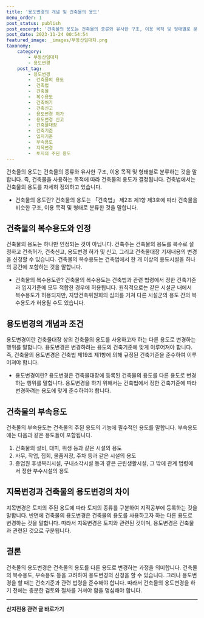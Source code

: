 ```yaml
---
title: '용도변경의 개념 및 건축물의 용도'
menu_order: 1
post_status: publish
post_excerpt: '건축물의 용도는 건축물의 종류와 유사한 구조, 이용 목적 및 형태별로 분류하는 것을 말합니다. 즉, 건축물을 사용하는 목적에 따라 건축물의 용도가 결정됩니다. 건축법에서는 건축물의 용도를 자세히 정의하고 있습니다.'
post_date: 2023-11-24 00:54:54
featured_image: _images/부동산임대차.png
taxonomy:
    category:
        - 부동산임대차
        - 용도변경
    post_tag:
        - 용도변경
        -  건축물의 용도
        -  건축법
        -  건축물
        -  복수용도
        -  건축허가
        -  건축신고
        -  용도변경 허가
        -  용도변경 신고
        -  건축물대장
        -  건축기준
        -  입지기준
        -  부속용도
        -  지목변경
        -  토지의 주된 용도
---
```



건축물의 용도는 건축물의 종류와 유사한 구조, 이용 목적 및 형태별로 분류하는 것을 말합니다. 즉, 건축물을 사용하는 목적에 따라 건축물의 용도가 결정됩니다. 건축법에서는 건축물의 용도를 자세히 정의하고 있습니다.

- 건축물의 용도란?
건축물의 용도는 「건축법」 제2조 제1항 제3호에 따라 건축물을 비슷한 구조, 이용 목적 및 형태로 분류한 것을 말합니다.

## 건축물의 복수용도와 인정

건축물의 용도는 하나만 인정되는 것이 아닙니다. 건축주는 건축물의 용도를 복수로 설정하고 건축허가, 건축신고, 용도변경 허가 및 신고, 그리고 건축물대장 기재내용의 변경을 신청할 수 있습니다. 건축물의 복수용도는 건축법에서 한 개 이상의 용도시설을 하나의 공간에 포함하는 것을 말합니다.  

- 건축물의 복수용도란?
건축물의 복수용도는 건축법과 관련 법령에서 정한 건축기준과 입지기준에 모두 적합한 경우에 허용됩니다. 원칙적으로는 같은 시설군 내에서 복수용도가 허용되지만, 지방건축위원회의 심의를 거쳐 다른 시설군의 용도 간의 복수용도가 허용될 수도 있습니다. 

## 용도변경의 개념과 조건

용도변경이란 건축물대장 상의 건축물의 용도를 사용하고자 하는 다른 용도로 변경하는 행위를 말합니다. 용도변경은 변경하려는 용도의 건축기준에 맞게 이루어져야 합니다. 즉, 건축물의 용도변경은 건축법 제19조 제1항에 의해 규정된 건축기준을 준수하여 이루어져야 합니다.

- 용도변경이란?
용도변경은 건축물대장에 등록된 건축물의 용도를 다른 용도로 변경하는 행위를 말합니다. 용도변경을 하기 위해서는 건축법에서 정한 건축기준에 따라 변경하려는 용도에 맞게 준수하여야 합니다. 

## 건축물의 부속용도 

건축물의 부속용도는 건축물의 주된 용도의 기능에 필수적인 용도를 말합니다. 부속용도에는 다음과 같은 용도들이 포함됩니다.

1. 건축물의 설비, 대피, 위생 등과 같은 시설의 용도
2. 사무, 작업, 집회, 물품저장, 주차 등과 같은 시설의 용도
3. 종업원 후생복리시설, 구내소각시설 등과 같은 근린생활시설, 그 밖에 관계 법령에서 정한 부수시설의 용도

## 지목변경과 건축물의 용도변경의 차이

지목변경은 토지의 주된 용도에 따라 토지의 종류를 구분하여 지적공부에 등록하는 것을 말합니다. 반면에 건축물의 용도변경은 건축물의 용도를 사용하고자 하는 다른 용도로 변경하는 것을 말합니다. 따라서 지목변경은 토지와 관련된 것이며, 용도변경은 건축물과 관련된 것으로 구분됩니다.

## 결론

건축물의 용도변경은 건축물의 용도를 다른 용도로 변경하는 과정을 의미합니다. 건축물의 복수용도, 부속용도 등을 고려하여 용도변경의 신청을 할 수 있습니다. 그러나 용도변경을 할 때는 건축기준과 관련 법령을 준수해야 합니다. 따라서 건축물의 용도변경을 하기 전에는 충분한 검토와 절차를 거쳐야 함을 명심해야 합니다.
<!-- wp:separator -->
<hr class="wp-block-separator has-alpha-channel-opacity"/>
<!-- /wp:separator -->

<!-- wp:group {"backgroundColor":"base","layout":{"type":"constrained"}} -->
<div class="wp-block-group has-base-background-color has-background"><!-- wp:paragraph {"align":"center","fontSize":"medium"} -->
<p class="has-text-align-center has-large-font-size"><strong>산지전용 관련 글 바로가기</strong></p>
<!-- /wp:paragraph -->


<!-- wp:latest-posts
{"categories":[{"id":23287,"count":19,"description":"","link":"https://uknowlaw.com/category/%ec%82%b0%ec%a7%80%ec%a0%84%ec%9a%a9/","name":"산지전용","slug":"산지전용","taxonomy":"category","parent":0,"meta":[],"_links":{"self":[{"href":"https://uknowlaw.com/wp-json/wp/v2/categories/23287"}],"collection":[{"href":"https://uknowlaw.com/wp-json/wp/v2/categories"}],"about":[{"href":"https://uknowlaw.com/wp-json/wp/v2/taxonomies/category"}],"wp:post_type":[{"href":"https://uknowlaw.com/wp-json/wp/v2/posts?categories=23287"}],"curies":[{"name":"wp","href":"https://api.w.org/{rel}","templated":true}]}}],"postsToShow":100,"excerptLength":28,"postLayout":"grid","columns":2,"featuredImageAlign":"left","featuredImageSizeSlug":"large","fontSize":"small"} /--></div>
<!-- /wp:group -->